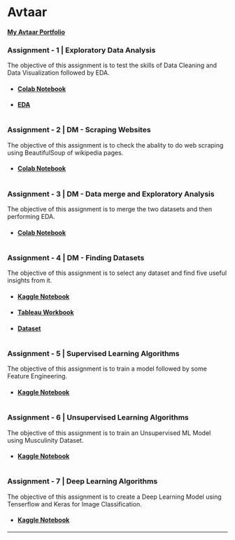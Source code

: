 # Avtaar                                                              
#### [My Avtaar Portfolio](https://career.avtaar.me/portfolio/277770)
### Assignment - 1 | Exploratory Data Analysis
The objective of this assignment is to test the skills of Data Cleaning and Data Visualization followed by EDA.
* #### [Colab Notebook](https://colab.research.google.com/drive/17vDcoXgBb7h8yZMMerL7S5qK2LIA5UZv#)
* #### [EDA](https://github.com/Kartik-Khandelwal/Avtaar/tree/main/Assignment%20-%201/EDA)
#
### Assignment - 2 | DM - Scraping Websites
The objective of this assignment is to check the abality to do web scraping using BeautifulSoup of wikipedia pages.
* #### [Colab Notebook](https://colab.research.google.com/drive/1ggZtAeIRnKu8NmB0PksZBgVTZQv_sOkx)
#
### Assignment - 3 | DM - Data merge and Exploratory Analysis
The objective of this assignment is to merge the two datasets and then performing EDA.
* #### [Colab Notebook](https://colab.research.google.com/drive/15h2er6j5FGXpbiALCGxnhtvJ6x52eQlZ#scrollTo=ZPxjrjGjtpZD)
#
### Assignment - 4 | DM - Finding Datasets
The objective of this assignment is to select any dataset and find five useful insights from it.
* #### [Kaggle Notebook](https://www.kaggle.com/kartik2khandelwal/some-questions-related-to-heart-disease-answered/notebook)
* #### [Tableau Workbook](https://public.tableau.com/authoring/HeartDiseaseAnalysis_16410415228010/Dashboard1#1)
* #### [Dataset](https://www.kaggle.com/fedesoriano/heart-failure-prediction)
#
### Assignment - 5 | Supervised Learning Algorithms
The objective of this assignment is to train a model followed by some Feature Engineering.
* #### [Kaggle Notebook](https://www.kaggle.com/kartik2khandelwal/titanic-complete-model-training-testing)
#
### Assignment - 6 | Unsupervised Learning Algorithms
The objective of this assignment is to train an Unsupervised ML Model using Musculinity Dataset.
* #### [Kaggle Notebook](https://www.kaggle.com/kartik2khandelwal/unsupervised-ml-using-masculinity-dataset)
#
### Assignment - 7 | Deep Learning Algorithms
The objective of this assignment is to create a Deep Learning Model using Tenserflow and Keras for Image Classification.
* #### [Kaggle Notebook](https://www.kaggle.com/kartik2khandelwal/beginner-s-implementation-of-deep-learning?scriptVersionId=83339988)
***
